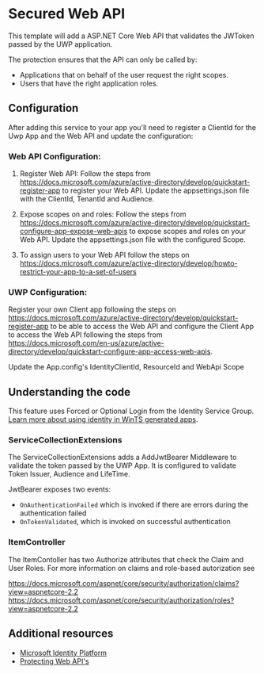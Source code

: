 ﻿# Secured Web API

This template will add a ASP.NET Core Web API that validates the JWToken passed by the UWP application.

The protection ensures that the API can only be called by:

* Applications that on behalf of the user request the right scopes.
* Users that have the right application roles.

## Configuration
After adding this service to your app you'll need to register a ClientId for the Uwp App and the Web API and update the configuration:

### Web API Configuration:
1. Register Web API: Follow the steps from  https://docs.microsoft.com/azure/active-directory/develop/quickstart-register-app to register your Web API.
Update the appsettings.json file with the ClientId, TenantId and Audience.

2. Expose scopes on and roles: Follow the steps from https://docs.microsoft.com/azure/active-directory/develop/quickstart-configure-app-expose-web-apis to expose scopes and roles on your Web API.
Update the appsettings.json file with the configured Scope.

3. To assign users to your Web API follow the steps on https://docs.microsoft.com/azure/active-directory/develop/howto-restrict-your-app-to-a-set-of-users

### UWP Configuration:
Register your own Client app following the steps on https://docs.microsoft.com/azure/active-directory/develop/quickstart-register-app to be able to access the Web API and configure the Client App to access the Web API following the steps from  https://docs.microsoft.com/en-us/azure/active-directory/develop/quickstart-configure-app-access-web-apis.

Update the App.config's IdentityClientId, ResourceId and WebApi Scope

## Understanding the code

This feature uses Forced or Optional Login from the Identity Service Group. [Learn more about using identity in WinTS generated apps](./identity.md).

### ServiceCollectionExtensions
The ServiceCollectionExtensions adds a AddJwtBearer Middleware to validate the token passed by the UWP App. It is configured to validate Token Issuer, Audience and LifeTime.

JwtBearer exposes two events:

- `OnAuthenticationFailed` which is invoked if there are errors during the authentication failed
- `OnTokenValidated`, which is invoked on successful authentication

### ItemController
The ItemContoller has two Authorize attributes that check the Claim and User Roles. For more information on claims and role-based autorization see

https://docs.microsoft.com/aspnet/core/security/authorization/claims?view=aspnetcore-2.2
https://docs.microsoft.com/aspnet/core/security/authorization/roles?view=aspnetcore-2.2

## Additional resources
- [Microsoft Identity Platform](https://docs.microsoft.com/azure/active-directory/develop/v2-overview)
- [Protecting Web API's](https://docs.microsoft.com/azure/active-directory/develop/scenario-protected-web-api-overview)